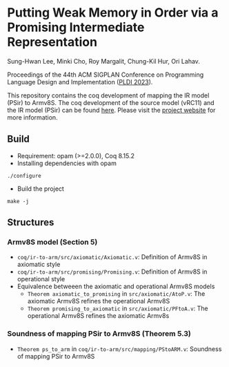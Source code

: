 # Putting Weak Memory in Order via a Promising Intermediate Representation

Sung-Hwan Lee, Minki Cho, Roy Margalit, Chung-Kil Hur, Ori Lahav.

Proceedings of the 44th ACM SIGPLAN Conference on Programming Language Design and Implementation ([PLDI 2023](https://pldi23.sigplan.org/)).

This repository contains the coq development of mapping the IR model (PSir) to Armv8S.
The coq development of the source model (vRC11) and the IR model (PSir) can be found [here](https://github.com/snu-sf/promising-ir-coq).
Please visit the [project website](https://sf.snu.ac.kr/promising-ir/) for more information.


## Build

- Requirement: opam (>=2.0.0), Coq 8.15.2
- Installing dependencies with opam
```
./configure
```
- Build the project
```
make -j
```


## Structures

### Armv8S model (Section 5)
- `coq/ir-to-arm/src/axiomatic/Axiomatic.v`: Definition of Armv8S in axiomatic style
- `coq/ir-to-arm/src/promising/Promising.v`: Definition of Armv8S in operational style
- Equivalence betweeen the axiomatic and operational Armv8S models
  - `Theorem axiomatic_to_promising` in `src/axiomatic/AtoP.v`:
  The axiomatic Armv8S refines the operational Armv8S
  - `Theorem promising_to_axiomatic` in `src/axiomatic/PFtoA.v`:
  The operational Armv8S refines the axiomatic Armv8s

### Soundness of mapping PSir to Armv8S (Theorem 5.3)
- `Theorem ps_to_arm` in `coq/ir-to-arm/src/mapping/PStoARM.v`:
Soundness of mapping PSir to Armv8S
